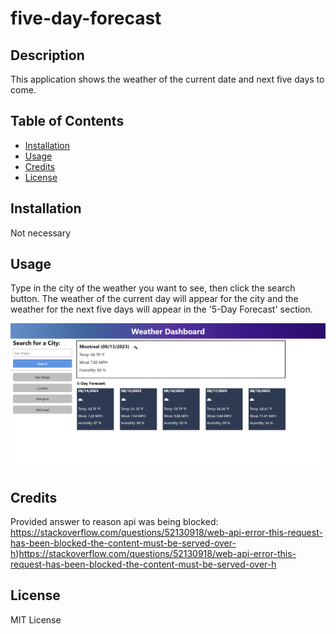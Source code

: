 # five-day-forecast

## Description

This application shows the weather of the current date and next five days to come.

## Table of Contents

- [Installation](#installation)
- [Usage](#usage)
- [Credits](#credits)
- [License](#license)

## Installation

Not necessary

## Usage

Type in the city of the weather you want to see, then click the search button. The weather of the current day will appear for the city and the weather for the next five days will appear in the '5-Day Forecast' section.

![Image of weather dashboard](weatherDashboard.png)


## Credits

Provided answer to reason api was being blocked:
https://stackoverflow.com/questions/52130918/web-api-error-this-request-has-been-blocked-the-content-must-be-served-over-h)https://stackoverflow.com/questions/52130918/web-api-error-this-request-has-been-blocked-the-content-must-be-served-over-h

## License

MIT License
